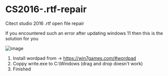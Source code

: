 # CS2016-.rtf-repair
Citect studio 2016 .rtf open file repair

If you encountered such an error after updating windows 11 then this is the solution for you

![image](https://github.com/user-attachments/assets/fda83b7f-f79d-4206-ad05-896733025bb1)

1. Install wordpad from -> https://win7games.com/#wordpad
2. Coppy write.exe to C:\Windows (drag and drop doesn't work)
3. Finished
